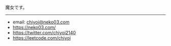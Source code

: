 魔女です。

---
* email: chiyoi@neko03.com
* https://neko03.com/
* https://twitter.com/chiyoi2140
* https://leetcode.com/chiyoi
